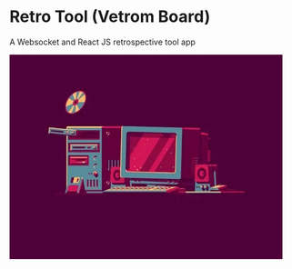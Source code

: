 # Retro Tool (Vetrom Board)
A Websocket and React JS retrospective tool app

![](./src/assets/retro-computer.gif)
